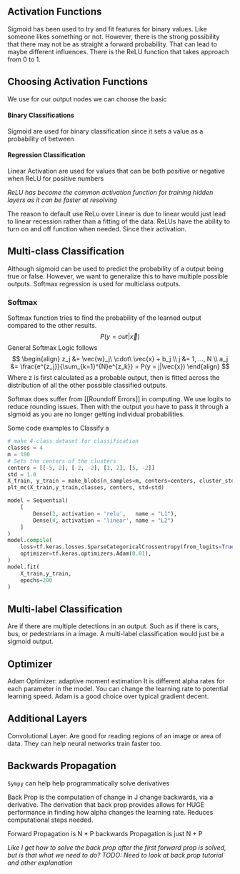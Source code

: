 ## Activation Functions
Sigmoid has been used to try and fit features for binary values. Like someone likes something or not. However, there is the strong possibility that there may not be as straight a forward probability. That can lead to maybe different influences. There is the ReLU function that takes approach from 0 to 1.

## Choosing Activation Functions

We use for our output nodes we can choose the basic

#### Binary Classifications
Sigmoid are used for binary classification since it sets a value as a probability of between
#### Regression Classification
Linear Activation are used for values that can be both positive or negative when 
ReLU for positive numbers

_ReLU has become the common activation function for training hidden layers as it can be faster at resolving_

The reason to default use ReLu over Linear is due to linear would just lead to linear recession rather than a fitting of the data. ReLUs have the ability to turn on and off function when needed. Since their activation.

## Multi-class Classification
Although sigmoid can be used to predict the probability of a output being true or false. However, we want to generalize this to have multiple possible outputs. Softmax regression is used for multiclass outputs.

### Softmax
Softmax function tries to find the probability of the learned output compared to the other results.
$$
    P(y = out|\vec{x})   
$$
General Softmax Logic follows
$$
\begin{align}
    z_j &= \vec{w}_j\ \cdot\ \vec{x} + b_j \\
    j &= 1, ..., N \\
    a_j &= \frac{e^{z_j}}{\sum_{k=1}^{N}e^{z_k}} = P(y = j|\vec{x})
\end{align}
$$
Where z is first calculated as a probable output, then is fitted across the distribution of all the other possible classified outputs.

Softmax does suffer from [[Roundoff Errors]] in computing. We use logits to reduce rounding issues. Then with the output you have to pass it through a sigmoid as you are no longer getting individual probabilities.

Some code examples to Classify a 
```python
# make 4-class dataset for classification
classes = 4
m = 100
# Sets the centers of the clusters
centers = [[-5, 2], [-2, -2], [1, 2], [5, -2]]
std = 1.0
X_train, y_train = make_blobs(n_samples=m, centers=centers, cluster_std=std,random_state=30)
plt_mc(X_train,y_train,classes, centers, std=std)

model = Sequential(
    [
        Dense(2, activation = 'relu',   name = "L1"),
        Dense(4, activation = 'linear', name = "L2")
    ]
)
model.compile(
    loss=tf.keras.losses.SparseCategoricalCrossentropy(from_logits=True),
    optimizer=tf.keras.optimizers.Adam(0.01),
)
model.fit(
    X_train,y_train,
    epochs=200
)

```

## Multi-label Classification
Are if there are multiple detections in an output. Such as if there is cars, bus, or pedestrians in a image. A multi-label classification would just be a sigmoid output.


## Optimizer
Adam Optimizer: adaptive moment estimation
It is different alpha rates for each parameter in the model. You can change the learning rate to potential learning speed. Adam is a good choice over typical gradient decent.

## Additional Layers
Convolutional Layer: Are good for reading regions of an image or area of data. They can help neural networks train faster too.

## Backwards Propagation
`Sympy` can help help programmatically solve derivatives 

Back Prop is the computation of change in J change backwards, via a derivative.
The derivation that back prop provides allows for HUGE performance in finding how alpha changes the learning rate. Reduces computational steps needed.

Forward Propagation is N * P
backwards Propagation is just N + P

_Like I get how to solve the back prop after the first forward prop is solved, but is that what we need to do? TODO: Need to look at back prop tutorial and other explanation_
